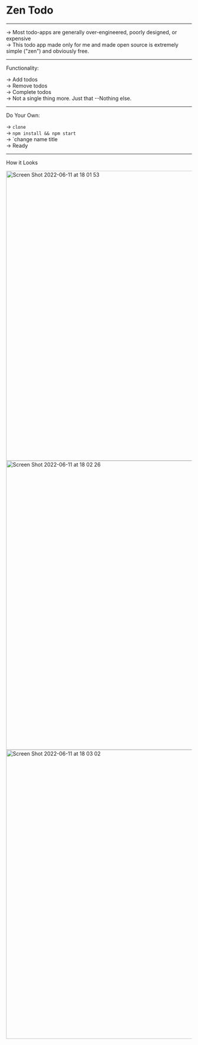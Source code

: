 # Zen Todo

----------------

-> Most todo-apps are generally over-engineered, poorly designed, or expensive <br /> 
-> This todo app made only for me and made open source is extremely simple ("zen") and obviously free. 

-----------------

Functionality: 

-> Add todos <br /> 
-> Remove todos  <br /> 
-> Complete todos <br /> 
-> Not a single thing more. Just that --Nothing else. <br /> 

------------------

Do Your Own: 

-> `clone` <br /> 
-> `npm install && npm start` <br />
-> `change name title <br /> 
-> Ready <br /> 

------------------

How it Looks

<img width="785" alt="Screen Shot 2022-06-11 at 18 01 53" src="https://user-images.githubusercontent.com/92827957/173207603-bfd8e0a2-edaf-42ef-ad9d-fde360e1ac7f.png">

<img width="783" alt="Screen Shot 2022-06-11 at 18 02 26" src="https://user-images.githubusercontent.com/92827957/173207619-3612b7f7-2aaa-4500-b5c8-455b8e2cdf60.png">

<img width="783" alt="Screen Shot 2022-06-11 at 18 03 02" src="https://user-images.githubusercontent.com/92827957/173207636-f5bf46c9-29a1-4bc5-840c-11815849994a.png">
